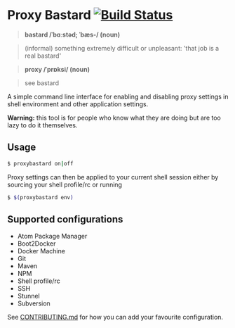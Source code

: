 # Proxy Bastard [![Build Status](https://travis-ci.org/andystanton/proxybastard.svg?branch=master)](https://travis-ci.org/andystanton/proxybastard)

> **bastard /ˈbɑːstəd; ˈbæs-/ (noun)**

> (informal) something extremely difficult or unpleasant: 'that job is a real bastard'

> **proxy /ˈprɒksi/ (noun)**

> see bastard

A simple command line interface for enabling and disabling proxy settings in shell environment and other application settings.

**Warning:** this tool is for people who know what they are doing but are too lazy to do it themselves.

## Usage

```sh
$ proxybastard on|off
```

Proxy settings can then be applied to your current shell session either by sourcing your shell profile/rc or running

```sh
$ $(proxybastard env)
```

## Supported configurations

* Atom Package Manager
* Boot2Docker
* Docker Machine
* Git
* Maven
* NPM
* Shell profile/rc
* SSH
* Stunnel
* Subversion

See [CONTRIBUTING.md](CONTRIBUTING.md) for how you can add your favourite configuration.
